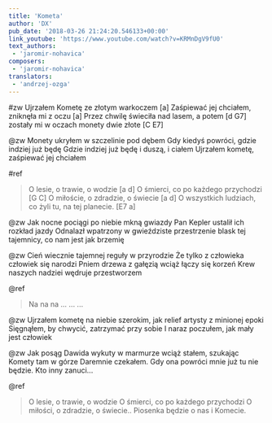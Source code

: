 ```yaml
---
title: 'Kometa'
author: 'DX'
pub_date: '2018-03-26 21:24:20.546133+00:00'
link_youtube: 'https://www.youtube.com/watch?v=KRMnDgV9fU0'
text_authors:
 - 'jaromir-nohavica'
composers:
 - 'jaromir-nohavica'
translators:
 - 'andrzej-ozga'
---
```


#zw
Ujrzałem Kometę ze złotym warkoczem [a]
Zaśpiewać jej chciałem, zniknęła mi z oczu [a]
Przez chwilę świeciła nad lasem, a potem [d G7]
zostały mi w oczach monety dwie złote [C E7]

@zw
Monety ukryłem w szczelinie pod dębem
Gdy kiedyś powróci, gdzie indziej już będę
Gdzie indziej już będę i duszą, i ciałem
Ujrzałem kometę, zaśpiewać jej chciałem

#ref
>O lesie, o trawie, o wodzie [a d]
>O śmierci, co po każdego przychodzi [G C]
>O miłoście, o zdradzie, o świecie [a d]
>O wszystkich ludziach, co żyli tu, na tej planecie. [E7 a]

@zw
Jak nocne pociągi po niebie mkną gwiazdy
Pan Kepler ustalił ich rozkład jazdy
Odnalazł wpatrzony w gwieździste przestrzenie
blask tej tajemnicy, co nam jest jak brzemię

@zw
Cień wiecznie tajemnej reguły w przyrodzie
Że tylko z człowieka człowiek się narodzi
Pniem drzewa z gałęzią wciąż łączy się korzeń
Krew naszych nadziei wędruje przestworzem

@ref
>Na na na
> ...
> ...
> ...

@zw
Ujrzałem kometę na niebie szerokim,
jak relief artysty z minionej epoki
Sięgnąłem, by chwycić, zatrzymać przy sobie
I naraz poczułem, jak mały jest człowiek

@zw
Jak posąg Dawida wykuty w marmurze
wciąż stałem, szukając Komety tam w górze
Daremnie czekałem. Gdy ona powróci
mnie już tu nie będzie. Kto inny zanuci...

@ref
>O lesie, o trawie, o wodzie
>O śmierci, co po każdego przychodzi
>O miłości, o zdradzie, o świecie..
>Piosenka będzie o nas i Komecie.
